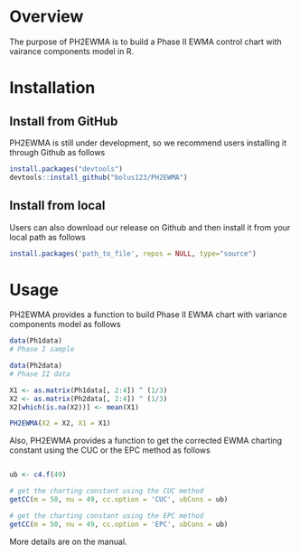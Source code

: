 # Overview
The purpose of PH2EWMA is to build a Phase II EWMA control chart with vairance components model in R.

# Installation

## Install from GitHub

PH2EWMA is still under development, so we recommend users installing it through Github as follows

``` r
install.packages("devtools")
devtools::install_github("bolus123/PH2EWMA")
```

## Install from local

Users can also download our release on Github and then install it from your local path as follows
``` r
install.packages('path_to_file', repos = NULL, type="source")
```


# Usage

PH2EWMA provides a function to build Phase II EWMA chart with variance components model as follows

``` r
data(Ph1data)
# Phase I sample

data(Ph2data)
# Phase II data

X1 <- as.matrix(Ph1data[, 2:4]) ^ (1/3)
X2 <- as.matrix(Ph2data[, 2:4]) ^ (1/3)
X2[which(is.na(X2))] <- mean(X1)

PH2EWMA(X2 = X2, X1 = X1) 
```

Also, PH2EWMA provides a function to get the corrected EWMA charting constant using the CUC or the EPC method as follows

``` r

ub <- c4.f(49)

# get the charting constant using the CUC method
getCC(m = 50, nu = 49, cc.option = 'CUC', ubCons = ub)

# get the charting constant using the EPC method
getCC(m = 50, nu = 49, cc.option = 'EPC', ubCons = ub)
```

More details are on the manual.
